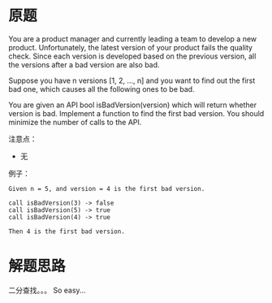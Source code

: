 # 原题
You are a product manager and currently leading a team to develop a new product. 
Unfortunately, the latest version of your product fails the quality check. 
Since each version is developed based on the previous version, 
all the versions after a bad version are also bad.

Suppose you have n versions [1, 2, ..., n] and you want to find out the first bad one, 
which causes all the following ones to be bad.

You are given an API bool isBadVersion(version) which will return whether version is bad. 
Implement a function to find the first bad version. You should minimize the number of calls to the API.

注意点：

  - 无

例子：

```
Given n = 5, and version = 4 is the first bad version.

call isBadVersion(3) -> false
call isBadVersion(5) -> true
call isBadVersion(4) -> true

Then 4 is the first bad version. 
```

# 解题思路
二分查找。。。
So easy...
